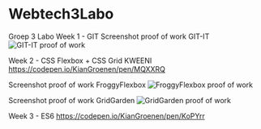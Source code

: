 # Webtech3Labo
Groep 3 Labo
Week 1 - GIT
Screenshot proof of work GIT-IT
![GIT-IT proof of work](https://s10.postimg.org/4w5ccwyqx/Gitit_Week1.png)

Week 2 - CSS Flexbox + CSS Grid
KWEENI
https://codepen.io/KianGroenen/pen/MQXXRQ

Screenshot proof of work FroggyFlexbox
![FroggyFlexbox proof of work](https://s10.postimg.org/5yfivg9uh/Flexbox_Froggy_Week2.png)

Screenshot proof of work GridGarden
![GridGarden proof of work](https://s10.postimg.org/bmltmd921/Grid_Garden_Week2.png)

Week 3 - ES6
https://codepen.io/KianGroenen/pen/KoPYrr